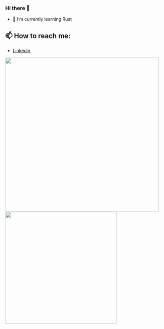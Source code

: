 ### Hi there 👋

- 🌱 I’m currently learning Rust
## 📫 How to reach me:
* [Linkedin](https://www.linkedin.com/in/nicolas-vycas-nery/)


<div style="display: inline">
  <img src="https://github-readme-stats.vercel.app/api/?username=tomast1337&count_private=true&theme=highcontrast&showicons=true&include_all_commits=true" width="485">
   <img src="https://github-readme-stats.vercel.app/api/top-langs/?username=tomast1337&layout=compact&theme=highcontrast&langs_count=10" width="352"> 
</div>

<!--
**tomast1337/tomast1337** is a ✨ _special_ ✨ repository because its `README.md` (this file) appears on your GitHub profile.
Here are some ideas to get you started:
- 🔭 I’m currently working on ...
- 🌱 I’m currently learning ...
- 👯 I’m looking to collaborate on ...
- 🤔 I’m looking for help with ...
- 💬 Ask me about ...
- 📫 How to reach me: ...
- 😄 Pronouns: ...
- ⚡ Fun fact: ...
-->

